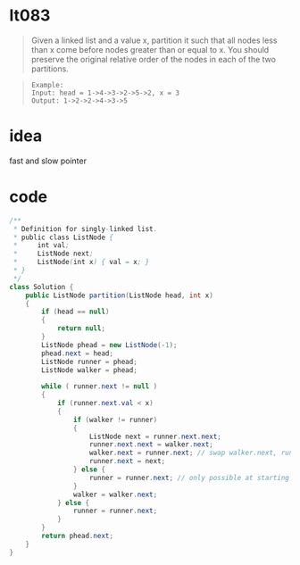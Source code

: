 # lt083
>Given a linked list and a value x, partition it such that all nodes less than x come before nodes greater than or equal to x.
>You should preserve the original relative order of the nodes in each of the two partitions.


>     Example:
>     Input: head = 1->4->3->2->5->2, x = 3
>     Output: 1->2->2->4->3->5

# idea 
fast and slow pointer

# code
```Java
/**
 * Definition for singly-linked list.
 * public class ListNode {
 *     int val;
 *     ListNode next;
 *     ListNode(int x) { val = x; }
 * }
 */
class Solution {
    public ListNode partition(ListNode head, int x) 
    {
        if (head == null) 
        {
            return null;
        }
        ListNode phead = new ListNode(-1);
        phead.next = head;
        ListNode runner = phead;
        ListNode walker = phead;
        
        while ( runner.next != null ) 
        {
            if (runner.next.val < x) 
            {
                if (walker != runner) 
                {
                    ListNode next = runner.next.next;
                    runner.next.next = walker.next;
                    walker.next = runner.next; // swap walker.next, runner.next.next
                    runner.next = next;
                } else {
                    runner = runner.next; // only possible at starting position
                }
                walker = walker.next;
            } else {
                runner = runner.next;
            }
        }
        return phead.next;
    }
}
```
